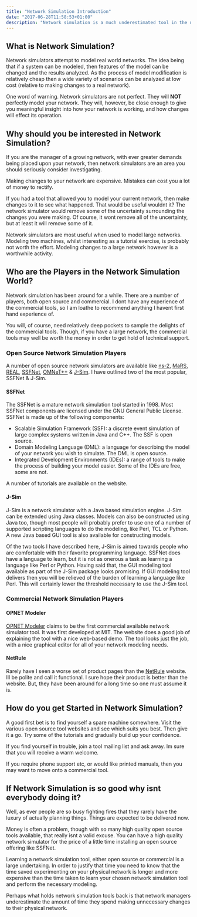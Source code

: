 ```yaml
---
title: "Network Simulation Introduction"
date: "2017-06-28T11:58:53+01:00"
description: "Network simulation is a much underestimated tool in the network managers arsenal. When used properly they can help take some of the guesswork out of network planning."
---
```

## What is Network Simulation?

Network simulators attempt to model real world networks. The idea being that if a system can be modeled, then features of the model can be changed and the results analyzed. As the process of model modification is relatively cheap then a wide variety of scenarios can be analyzed at low cost (relative to making changes to a real network).

One word of warning. Network simulators are not perfect. They will **NOT** perfectly model your network. They will, however, be close enough to give you meaningful insight into how your network is working, and how changes will effect its operation.

## Why should you be interested in Network Simulation?

If you are the manager of a growing network, with ever greater demands being placed upon your network, then network simulators are an area you should seriously consider investigating.

Making changes to your network are expensive. Mistakes can cost you a lot of money to rectify.

If you had a tool that allowed you to model your current network, then make changes to it to see what happened. That would be useful wouldnt it? The network simulator would remove some of the uncertainty surrounding the changes you were making. Of course, it wont remove all of the uncertainty, but at least it will remove some of it.

Network simulators are most useful when used to model large networks. Modeling two machines, whilst interesting as a tutorial exercise, is probably not worth the effort. Modeling changes to a large network however is a worthwhile activity.

## Who are the Players in the Network Simulation World?

Network simulation has been around for a while. There are a number of players, both open source and commercial. I dont have any experience of the commercial tools, so I am loathe to recommend anything I havent first hand experience of.

You will, of course, need relatively deep pockets to sample the delights of the commercial tools. Though, if you have a large network, the commercial tools may well be worth the money in order to get hold of technical support.

### Open Source Network Simulation Players

A number of open source network simulators are available like [ns-2](http://www.isi.edu/nsnam/ns/), [MaRS](http://www.ccs.neu.edu/home/matta/software.html), [REAL](http://www.cs.cornell.edu/skeshav/real/overview.html), [SSFNet](http://www.ssfnet.org/), [OMNeT++](http://www.omnetpp.org/) &amp; [J-Sim](http://www.j-sim.org/). I have outlined two of the most popular, SSFNet &amp; J-Sim.

#### SSFNet

The SSFNet is a mature network simulation tool started in 1998. Most SSFNet components are licensed under the GNU General Public License. SSFNet is made up of the following components:

* Scalable Simulation Framework (SSF): a discrete event simulation of large complex systems written in Java and C++. The SSF is open source.
* Domain Modeling Language (DML): a language for describing the model of your network you wish to simulate. The DML is open source.
* Integrated Development Environments (IDEs): a range of tools to make the process of building your model easier. Some of the IDEs are free, some are not.

A number of tutorials are available on the website.

#### J-Sim

J-Sim is a network simulator with a Java based simulation engine. J-Sim can be extended using Java classes. Models can also be constructed using Java too, though most people will probably prefer to use one of a number of supported scripting languages to do the modeling, like Perl, TCL or Python. A new Java based GUI tool is also available for constructing models.

Of the two tools I have described here, J-Sim is aimed towards people who are comfortable with their favorite programming language. SSFNet does have a language to learn, but it is not as onerous a task as learning a language like Perl or Python. Having said that, the GUI modeling tool available as part of the J-Sim package looks promising. If GUI modeling tool delivers then you will be relieved of the burden of learning a language like Perl. This will certainly lower the threshold necessary to use the J-Sim tool.

### Commercial Network Simulation Players

#### OPNET Modeler

[OPNET Modeler](http://www.opnet.com/products/modeler/home.html) claims to be the first commercial available network simulator tool. It was first developed at MIT. The website does a good job of explaining the tool with a nice web-based demo. The tool looks just the job, with a nice graphical editor for all of your network modeling needs.

#### NetRule

Rarely have I seen a worse set of product pages than the [NetRule](http://www.netrule.com/) website. Ill be polite and call it functional. I sure hope their product is better than the website. But, they have been around for a long time so one must assume it is.

## How do you get Started in Network Simulation?

A good first bet is to find yourself a spare machine somewhere. Visit the various open source tool websites and see which suits you best. Then give it a go. Try some of the tutorials and gradually build up your confidence.

If you find yourself in trouble, join a tool mailing list and ask away. Im sure that you will receive a warm welcome.

If you require phone support etc, or would like printed manuals, then you may want to move onto a commercial tool.

## If Network Simulation is so good why isnt everybody doing it?

Well, as ever people are so busy fighting fires that they rarely have the luxury of actually planning things. Things are expected to be delivered now.

Money is often a problem, though with so many high quality open source tools available, that really isnt a valid excuse. You can have a high quality network simulator for the price of a little time installing an open source offering like SSFNet.

Learning a network simulation tool, either open source or commercial is a large undertaking. In order to justify that time you need to know that the time saved experimenting on your physical network is longer and more expensive than the time taken to learn your chosen network simulation tool and perform the necessary modeling.

Perhaps what holds network simulation tools back is that network managers underestimate the amount of time they spend making unnecessary changes to their physical network.
